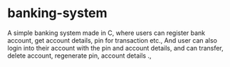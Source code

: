 # banking-system
A simple banking system made in C, where users can register bank account, get account details, pin for transaction etc., And user can also login into their account with the pin and account details, and can transfer, delete account, regenerate pin, account details .,
